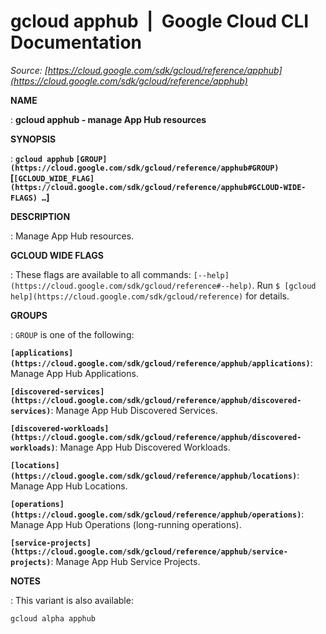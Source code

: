 # gcloud apphub  |  Google Cloud CLI Documentation

*Source: [https://cloud.google.com/sdk/gcloud/reference/apphub](https://cloud.google.com/sdk/gcloud/reference/apphub)*

**NAME**

: **gcloud apphub - manage App Hub resources**

**SYNOPSIS**

: **`gcloud apphub` `[GROUP](https://cloud.google.com/sdk/gcloud/reference/apphub#GROUP)` [`[GCLOUD_WIDE_FLAG](https://cloud.google.com/sdk/gcloud/reference/apphub#GCLOUD-WIDE-FLAGS) …`]**

**DESCRIPTION**

: Manage App Hub resources.

**GCLOUD WIDE FLAGS**

: These flags are available to all commands: `[--help](https://cloud.google.com/sdk/gcloud/reference#--help)`.
Run `$ [gcloud help](https://cloud.google.com/sdk/gcloud/reference)` for details.

**GROUPS**

: ``GROUP`` is one of the following:

**`[applications](https://cloud.google.com/sdk/gcloud/reference/apphub/applications)`**:
Manage App Hub Applications.

**`[discovered-services](https://cloud.google.com/sdk/gcloud/reference/apphub/discovered-services)`**:
Manage App Hub Discovered Services.

**`[discovered-workloads](https://cloud.google.com/sdk/gcloud/reference/apphub/discovered-workloads)`**:
Manage App Hub Discovered Workloads.

**`[locations](https://cloud.google.com/sdk/gcloud/reference/apphub/locations)`**:
Manage App Hub Locations.

**`[operations](https://cloud.google.com/sdk/gcloud/reference/apphub/operations)`**:
Manage App Hub Operations (long-running operations).

**`[service-projects](https://cloud.google.com/sdk/gcloud/reference/apphub/service-projects)`**:
Manage App Hub Service Projects.

**NOTES**

: This variant is also available:

```
gcloud alpha apphub
```